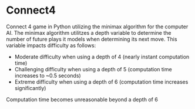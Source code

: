 # Connect4
Connect 4 game in Python utilizing the minimax algorithm for the computer AI. The minimax algorithm utilitzes a depth variable to determine the number of future plays it models when determining its next move. This variable impacts difficulty as follows:

- Moderate difficulty when using a depth of 4 (nearly instant computation time)
- Challenging difficulty when using a depth of 5 (computation time increases to ~0.5 seconds)
- Extreme difficulty when using a depth of 6 (computation time increases significantly) 

Computation time becomes unreasonable beyond a depth of 6
